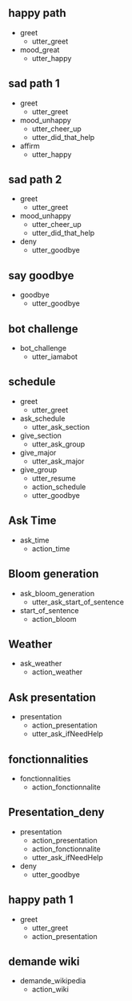 ## happy path
* greet
  - utter_greet
* mood_great
  - utter_happy

## sad path 1
* greet
  - utter_greet
* mood_unhappy
  - utter_cheer_up
  - utter_did_that_help
* affirm
  - utter_happy

## sad path 2
* greet
  - utter_greet
* mood_unhappy
  - utter_cheer_up
  - utter_did_that_help
* deny
  - utter_goodbye

## say goodbye
* goodbye
  - utter_goodbye

## bot challenge
* bot_challenge
  - utter_iamabot

## schedule
* greet
  - utter_greet
* ask_schedule
  - utter_ask_section
* give_section
  - utter_ask_group
* give_major
  - utter_ask_major
* give_group
  - utter_resume
  - action_schedule
  - utter_goodbye

## Ask Time
* ask_time
  - action_time

## Bloom generation
* ask_bloom_generation
  - utter_ask_start_of_sentence
* start_of_sentence
  - action_bloom

## Weather
* ask_weather
  - action_weather

## Ask presentation
* presentation
    - action_presentation
    - utter_ask_ifNeedHelp

## fonctionnalities
* fonctionnalities
  - action_fonctionnalite

## Presentation_deny
* presentation
  - action_presentation
  - action_fonctionnalite
  - utter_ask_ifNeedHelp
* deny 
  - utter_goodbye

## happy path 1
* greet
  - utter_greet
  - action_presentation

## demande wiki
 * demande_wikipedia 
   - action_wiki
